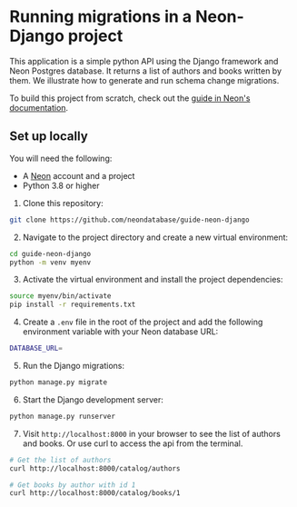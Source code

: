 # Running migrations in a Neon-Django project

This application is a simple python API using the Django framework and Neon Postgres database. It returns a list of authors and books written by them. We illustrate how to generate and run schema change migrations.

To build this project from scratch, check out the [guide in Neon's documentation](https://neon.tech/docs/guides/django-migrations).

## Set up locally

You will need the following:

- A [Neon](https://neon.tech) account and a project
- Python 3.8 or higher

1. Clone this repository:

```bash
git clone https://github.com/neondatabase/guide-neon-django
```

2. Navigate to the project directory and create a new virtual environment:

```bash
cd guide-neon-django
python -m venv myenv
```

3. Activate the virtual environment and install the project dependencies:

```bash
source myenv/bin/activate
pip install -r requirements.txt
```

4. Create a `.env` file in the root of the project and add the following environment variable with your Neon database URL:

```bash
DATABASE_URL=
```

5. Run the Django migrations:

```bash
python manage.py migrate
```

6. Start the Django development server:

```bash
python manage.py runserver
```

7. Visit `http://localhost:8000` in your browser to see the list of authors and books. Or use curl to access the api from the terminal.

```bash
# Get the list of authors
curl http://localhost:8000/catalog/authors

# Get books by author with id 1
curl http://localhost:8000/catalog/books/1
```
